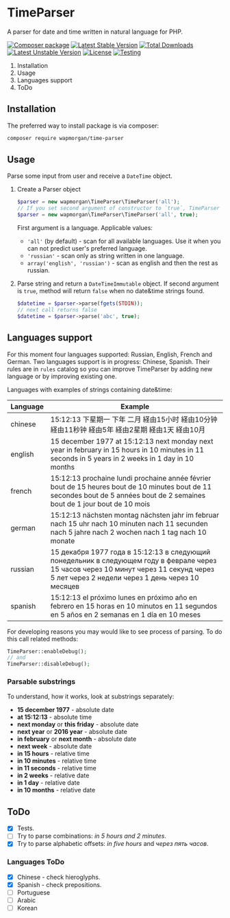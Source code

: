 TimeParser
=====
A parser for date and time written in natural language for PHP.

[![Composer package](http://composer.network/badge/wapmorgan/time-parser)](https://packagist.org/packages/wapmorgan/time-parser) [![Latest Stable Version](https://poser.pugx.org/wapmorgan/time-parser/v/stable)](https://packagist.org/packages/wapmorgan/time-parser) [![Total Downloads](https://poser.pugx.org/wapmorgan/time-parser/downloads)](https://packagist.org/packages/wapmorgan/time-parser) [![Latest Unstable Version](https://poser.pugx.org/wapmorgan/time-parser/v/unstable)](https://packagist.org/packages/wapmorgan/time-parser) [![License](https://poser.pugx.org/wapmorgan/time-parser/license)](https://packagist.org/packages/wapmorgan/time-parser) [![Testing](https://travis-ci.org/wapmorgan/TimeParser.svg?branch=master)](https://travis-ci.org/wapmorgan/TimeParser)

1. Installation
2. Usage
3. Languages support
5. ToDo

## Installation
The preferred way to install package is via composer:

```bash
composer require wapmorgan/time-parser
```

## Usage
Parse some input from user and receive a `DateTime` object.

1. Create a Parser object
    ```php
    $parser = new wapmorgan\TimeParser\TimeParser('all');
    // If you set second argument of constructor to `true`, TimeParser will be able to parse alphabetic values. Numbers up to 20 are available to use.
    $parser = new wapmorgan\TimeParser\TimeParser('all', true);
    ```

    First argument is a language. Applicable values:

    * `'all'` (by default) - scan for all available languages. Use it when you can not predict user's preferred language.
    * `'russian'` - scan only as string written in one language.
    * `array('english', 'russian')` - scan as english and then the rest as russian.

2. Parse string and return a `DateTimeImmutable` object. If second argument is `true`, method will return `false` when no date&time strings found.
    ```php
    $datetime = $parser->parse(fgets(STDIN));
    // next call returns false
    $datetime = $parser->parse('abc', true);
    ```

## Languages support
For this moment four languages supported: Russian, English, French and German. Two languages support is in progress: Chinese, Spanish.
Their rules are in `rules` catalog so you can improve TimeParser by adding new language or by improving existing one.

Languages with examples of strings containing date&time:

| Language | Example                                                                                                                                                                                   |
|----------|-------------------------------------------------------------------------------------------------------------------------------------------------------------------------------------------|
| chinese  | 15:12:13 下星期一 下年 二月 経由15小时 経由10分钟 経由11秒钟 経由5年 経由2星期 経由1天 経由10月                                                                                                     |
| english  | 15 december 1977 at 15:12:13 next monday next year in february in 15 hours in 10 minutes in 11 seconds in 5 years in 2 weeks in 1 day in 10 months                                        |
| french   | 15:12:13 prochaine lundi prochaine année février bout de 15 heures bout de 10 minutes bout de 11 secondes bout de 5 années bout de 2 semaines bout de 1 jour bout de 10 mois              |
| german   | 15:12:13 nächsten montag nächsten jahr im februar nach 15 uhr nach 10 minuten nach 11 secunden nach 5 jahre nach 2 wochen nach 1 tag nach 10 monate                                       |
| russian  | 15 декабря 1977 года в 15:12:13 в следующий понедельник в следующем году в феврале через 15 часов через 10 минут через 11 секунд через 5 лет через 2 недели через 1 день через 10 месяцев |
| spanish  | 15:12:13 el próximo lunes en próximo año en febrero en 15 horas en 10 minutos en 11 segundos en 5 años en 2 semanas en 1 día en 10 meses                                                  |

For developing reasons you may would like to see process of parsing. To do this call related methods:

```php
TimeParser::enableDebug();
// and
TimeParser::disableDebug();
```

### Parsable substrings
To understand, how it works, look at substrings separately:

* **15 december 1977** - absolute date
* **at 15:12:13** - absolute time
* **next monday** or **this friday** - absolute date
* **next year** or **2016 year** - absolute date
* **in february** or **next month** - absolute date
* **next week** - absolute date
* **in 15 hours** - relative time
* **in 10 minutes** - relative time
* **in 11 seconds** - relative time
* **in 2 weeks** - relative date
* **in 1 day** - relative date
* **in 10 months** - relative date

## ToDo

- [x] Tests.
- [ ] Try to parse combinations: *in 5 hours and 2 minutes*.
- [x] Try to parse alphabetic offsets: *in five hours* and *через пять часов*.

### Languages ToDo

- [x] Chinese - check hieroglyphs.
- [x] Spanish - check prepositions.
- [ ] Portuguese
- [ ] Arabic
- [ ] Korean
